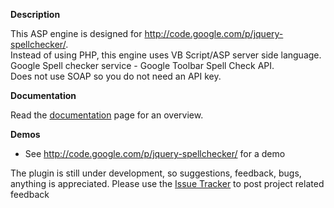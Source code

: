 <p><strong>Description</strong></p>
<p>This ASP engine is designed for <a href='http://code.google.com/p/jquery-spellchecker/'><a href='http://code.google.com/p/jquery-spellchecker/'>http://code.google.com/p/jquery-spellchecker/</a></a>.<br />Instead of using PHP, this engine uses VB Script/ASP server side language.<br />Google Spell checker service - Google Toolbar Spell Check API.<br />Does not use SOAP so you do not need an API key.</p>

<p><strong>Documentation</strong></p>
<p>Read the <a href='http://code.google.com/p/jquery-spellchecker-asp/wiki/Documentation'>documentation</a> page for an overview.</p>


<p><strong>Demos</strong></p>
<ul><li>See <a href='http://code.google.com/p/jquery-spellchecker/'><a href='http://code.google.com/p/jquery-spellchecker/'>http://code.google.com/p/jquery-spellchecker/</a></a> for a demo</li></ul>

<p>The plugin is still under development, so suggestions, feedback, bugs, anything is appreciated. Please use the <a href='http://code.google.com/p/jquery-spellchecker-asp/issues/list'>Issue Tracker</a> to post project related feedback</p>

